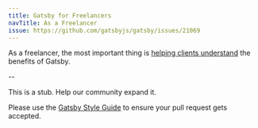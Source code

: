 ```yaml
---
title: Gatsby for Freelancers
navTitle: As a Freelancer
issue: https://github.com/gatsbyjs/gatsby/issues/21069
---
```


As a freelancer, the most important thing is [helping clients understand](/docs/winning-over-clients) the benefits of Gatsby.

--

This is a stub. Help our community expand it.

Please use the [Gatsby Style Guide](/contributing/gatsby-style-guide/) to ensure your
pull request gets accepted.
